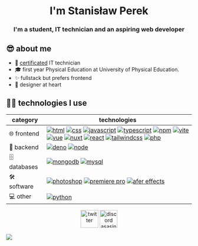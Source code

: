 <h1 align="center">I'm Stanisław Perek</h1>
<h3 align="center">I'm a student, IT technician and an aspiring web developer</h3>

## 😎 about me
- 📜 [certificated](https://twoj-europass.org.pl/wp-content/uploads/2020/03/351203-Technik-informatyk_en.pdf) IT technician
- 🎓 first year Physical Education at University of Physical Education.
- ✨ fullstack but prefers frontend
- 🎨 designer at heart

## 🧑‍💻 technologies I use

| category     | technologies|
| ------------ | ----------- |
| 🌐 frontend | [<img alt="html" style="margin-top:1px" src="https://img.shields.io/badge/-html5-/?style=flat-square&logo=html5&logoColor=E34F26&color=e6e6e6">](https://developer.mozilla.org/en-US/docs/Web/HTML) [<img alt="css" src="https://img.shields.io/badge/-css-/?style=flat-square&logo=html5&logoColor=1572B6&color=e6e6e6">](https://developer.mozilla.org/en-US/docs/Web/CSS) [<img alt="javascript" src="https://img.shields.io/badge/-javascript-/?style=flat-square&logo=javascript&logoColor=F1E03E&color=333333">](https://developer.mozilla.org/en-US/docs/Web/JavaScript) [<img alt="typescript" src="https://img.shields.io/badge/-typescript-/?style=flat-square&logo=typescript&logoColor=3178C6&color=e6e6e6">](https://www.typescriptlang.org/) [<img alt="npm" src="https://img.shields.io/badge/-npm-/?style=flat-square&logo=npm&logoColor=CB3837&color=e6e6e6">](https://www.npmjs.com/) [<img alt="vite" src="https://img.shields.io/badge/-vite-/?style=flat-square&logo=vite&logoColor=646CFF&color=333333">](https://vitejs.dev/) [<img alt="vue" src="https://img.shields.io/badge/-vue-/?style=flat-square&logo=vue.js&logoColor=4FC08D&color=333333">](https://vuejs.org/) [<img alt="nuxt" src="https://img.shields.io/badge/-nuxt-/?style=flat-square&logo=nuxt.js&logoColor=00DC82&color=333333">](https://nuxtjs.org/) [<img alt="react" src="https://img.shields.io/badge/-react-/?style=flat-square&logo=react&logoColor=61DAFB&color=333333">](https://reactjs.org/) [<img alt="tailwindcss" src="https://img.shields.io/badge/-tailwindcss-/?style=flat-square&logo=tailwindcss&logoColor=646CFF&color=333333">](https://tailwindcss.com/) [<img alt="php" src="https://img.shields.io/badge/-php-/?style=flat-square&logo=php&logoColor=777BB4&color=e6e6e6">](https://www.php.net/) |
| 🤖 backend | [<img alt="deno" src="https://img.shields.io/badge/-deno-/?style=flat-square&logo=deno&logoColor=000000&color=e6e6e6">](https://deno.land/) [<img alt="node" src="https://img.shields.io/badge/-node-/?style=flat-square&logo=node.js&logoColor=339933&color=333333">](https://nodejs.org/) |
| 🗄️ databases | [<img alt="mongodb" src="https://img.shields.io/badge/-mongodb-/?style=flat-square&logo=mongodb&logoColor=47A248&color=333333">](https://www.mongodb.com/) [<img alt="mysql" src="https://img.shields.io/badge/-mysql-/?style=flat-square&logo=mysql&logoColor=4479A1&color=e6e6e6">](https://www.mysql.com/) |
| 🛠️ software | [<img alt="photoshop" src="https://img.shields.io/badge/-photoshop-/?style=flat-square&logo=adobephotoshop&logoColor=31A8FF&color=333333">](https://www.adobe.com/) [<img alt="premiere pro" src="https://img.shields.io/badge/-premiere_pro-/?style=flat-square&logo=adobepremierepro&logoColor=9999FF&color=333333">](https://www.adobe.com/) [<img alt="afer effects" src="https://img.shields.io/badge/-after_effects-/?style=flat-square&logo=adobeaftereffects&logoColor=9999FF&color=333333">](https://www.adobe.com/) |
| 💻 other | [<img alt="python" src="https://img.shields.io/badge/-python-/?style=flat-square&logo=python&logoColor=3776AB&color=e6e6e6">](https://www.python.org/) |

<p align="center">
<a href="https://twitter.com/asasinmode"><img alt="twitter" height="48px" src="https://cdn.worldvectorlogo.com/logos/twitter-6.svg"></a>
<a href="https://discord.com/"><img alt="discord asasinmode#0058" height="48px" src="https://img.shields.io/badge/-asasinmode%230058-/?style=flat-square&logo=discord&logoColor=5865F2&color=333333"></a>
</p>

[<img src="https://github-readme-stats.vercel.app/api/top-langs/?username=asasinmode&layout=compact&bg_color=0d1117&border_color=b366ff&text_color=fff&title_color=9f80ff">](#)
